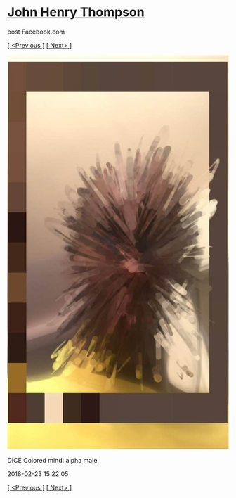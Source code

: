 # [John Henry Thompson](../README.md)
post Facebook.com

[[ <Previous ]](2018-02-23-2.md) [[ Next> ]](2018-02-22-1.md)

[![](../media/2018-02-23/Timeline-Photos-DICE-Colored-mind-alpha-male.jpg)](../README.md)

DICE Colored mind: alpha male

2018-02-23 15:22:05

[[ <Previous ]](2018-02-23-2.md) [[ Next> ]](2018-02-22-1.md)